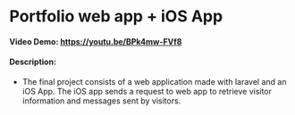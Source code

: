 # Portfolio web app + iOS App
#### Video Demo: https://youtu.be/BPk4mw-FVf8
#### Description:
- The final project consists of a web application made with laravel and an iOS App. The iOS app sends a request to web app to retrieve visitor information and messages sent by visitors.

